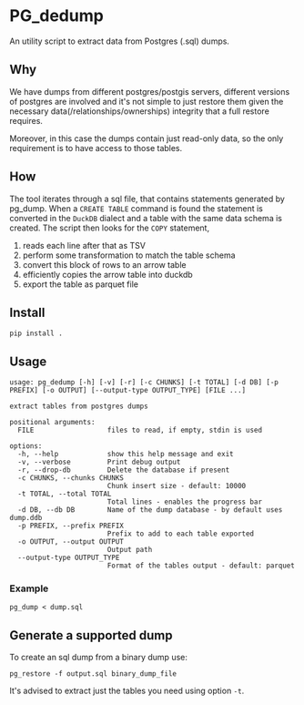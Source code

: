 # PG_dedump
An utility script to extract data from Postgres (.sql) dumps.

## Why
We have dumps from different postgres/postgis servers, different versions of postgres are involved and it's not simple to just restore them given the necessary data(/relationships/ownerships) integrity that a full restore requires.

Moreover, in this case the dumps contain just read-only data, so the only requirement is to have access to those tables.

## How
The tool iterates through a sql file, that contains statements generated by pg_dump. When a `CREATE TABLE` command is found the statement is converted in the `DuckDB` dialect and a table with the same data schema is created.
The script then looks for the `COPY` statement,
1. reads each line after that as TSV
2. perform some transformation to match the table schema
3. convert this block of rows to an arrow table
4. efficiently copies the arrow table into duckdb
5. export the table as parquet file

## Install
```
pip install .
```

## Usage
```
usage: pg_dedump [-h] [-v] [-r] [-c CHUNKS] [-t TOTAL] [-d DB] [-p PREFIX] [-o OUTPUT] [--output-type OUTPUT_TYPE] [FILE ...]

extract tables from postgres dumps

positional arguments:
  FILE                  files to read, if empty, stdin is used

options:
  -h, --help            show this help message and exit
  -v, --verbose         Print debug output
  -r, --drop-db         Delete the database if present
  -c CHUNKS, --chunks CHUNKS
                        Chunk insert size - default: 10000
  -t TOTAL, --total TOTAL
                        Total lines - enables the progress bar
  -d DB, --db DB        Name of the dump database - by default uses dump.ddb
  -p PREFIX, --prefix PREFIX
                        Prefix to add to each table exported
  -o OUTPUT, --output OUTPUT
                        Output path
  --output-type OUTPUT_TYPE
                        Format of the tables output - default: parquet
```

### Example
```
pg_dump < dump.sql
```

## Generate a supported dump
To create an sql dump from a binary dump use:
```
pg_restore -f output.sql binary_dump_file
```

It's advised to extract just the tables you need using option `-t`.
